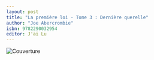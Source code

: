 ```yaml
---
layout: post
title: "La première loi - Tome 3 : Dernière querelle"
author: "Joe Abercrombie"
isbn: 9782290032954
editor: J'ai Lu
---
```


![Couverture](/img/site/img/9782290032954.jpg)
